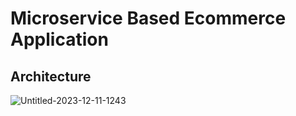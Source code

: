 # Microservice Based Ecommerce Application

## Architecture

![Untitled-2023-12-11-1243](https://github.com/AhmedSalihCezayir/ecommerce-micro/assets/63608956/e262e95d-e3b2-4f14-b784-b32d1fd2bb58)

